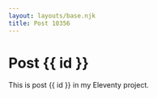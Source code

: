 ```yaml
---
layout: layouts/base.njk
title: Post 10356
---
```


# Post {{ id }}

This is post {{ id }} in my Eleventy project.
